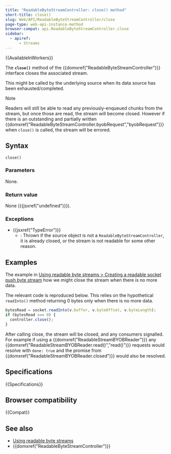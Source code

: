 ```yaml
---
title: "ReadableByteStreamController: close() method"
short-title: close()
slug: Web/API/ReadableByteStreamController/close
page-type: web-api-instance-method
browser-compat: api.ReadableByteStreamController.close
sidebar:
  - apiref:
      - Streams
---
```


{{AvailableInWorkers}}

The **`close()`** method of the {{domxref("ReadableByteStreamController")}} interface closes the associated stream.

This might be called by the underlying source when its data source has been exhausted/completed.

> [!NOTE]
> Readers will still be able to read any previously-enqueued chunks from the stream, but once those are read, the stream will become closed.
> However if there is an outstanding and partially written {{domxref("ReadableByteStreamController.byobRequest","byobRequest")}} when `close()` is called, the stream will be errored.

## Syntax

```js-nolint
close()
```

### Parameters

None.

### Return value

None ({{jsxref("undefined")}}).

### Exceptions

- {{jsxref("TypeError")}}
  - : Thrown if the source object is not a `ReadableByteStreamController`, it is already closed, or the stream is not readable for some other reason.

## Examples

The example in [Using readable byte streams > Creating a readable socket push byte stream](/en-US/docs/Web/API/Streams_API/Using_readable_byte_streams#creating_a_readable_socket_push_byte_stream) how we might close the stream when there is no more data.

The relevant code is reproduced below.
This relies on the hypothetical `readInto()` method returning 0 bytes only when there is no more data.

```js
bytesRead = socket.readInto(v.buffer, v.byteOffset, v.byteLength);
if (bytesRead === 0) {
  controller.close();
}
```

After calling close, the stream will be closed, and any consumers signalled.
For example if using a {{domxref("ReadableStreamBYOBReader")}} any {{domxref("ReadableStreamBYOBReader.read()","read()")}} requests would resolve with `done: true` and the promise from {{domxref("ReadableStreamBYOBReader.closed")}} would also be resolved.

## Specifications

{{Specifications}}

## Browser compatibility

{{Compat}}

## See also

- [Using readable byte streams](/en-US/docs/Web/API/Streams_API/Using_readable_byte_streams)
- {{domxref("ReadableByteStreamController")}}
